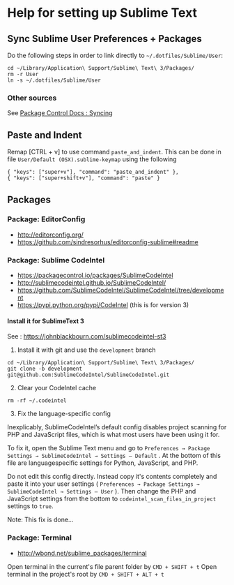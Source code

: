 # Help for setting up Sublime Text

## Sync Sublime User Preferences + Packages

Do the following steps in order to link directly to `~/.dotfiles/Sublime/User`:

```
cd ~/Library/Application\ Support/Sublime\ Text\ 3/Packages/
rm -r User
ln -s ~/.dotfiles/Sublime/User
```

### Other sources

See [Package Control Docs : Syncing](https://packagecontrol.io/docs/syncing)




## Paste and Indent

Remap [CTRL + v] to use command `paste_and_indent`.
This can be done in file `User/Default (OSX).sublime-keymap` using the following

```
{ "keys": ["super+v"], "command": "paste_and_indent" },
{ "keys": ["super+shift+v"], "command": "paste" }
```


## Packages

### Package: EditorConfig

* http://editorconfig.org/
* https://github.com/sindresorhus/editorconfig-sublime#readme

### Package: Sublime CodeIntel

* https://packagecontrol.io/packages/SublimeCodeIntel
* http://sublimecodeintel.github.io/SublimeCodeIntel/
* https://github.com/SublimeCodeIntel/SublimeCodeIntel/tree/development
* https://pypi.python.org/pypi/CodeIntel (this is for version 3)

#### Install it for SublimeText 3

See : https://johnblackbourn.com/sublimecodeintel-st3

1. Install it with git and use the `development` branch

  ```
  cd ~/Library/Application\ Support/Sublime\ Text\ 3/Packages/
  git clone -b development git@github.com:SublimeCodeIntel/SublimeCodeIntel.git
  ```

2. Clear your CodeIntel cache

  ```
  rm -rf ~/.codeintel
  ```

3. Fix the language-specific config

  Inexplicably, SublimeCodeIntel’s default config disables project scanning for PHP and
  JavaScript files, which is what most users have been using it for.

  To fix it, open the Sublime Text menu and go to `Preferences → Package Settings →
  SublimeCodeIntel → Settings – Default` . At the bottom of this file are languagespecific
  settings for Python, JavaScript, and PHP.

  Do not edit this config directly. Instead copy it's contents completely and paste it
  into your user settings ( `Preferences → Package Settings → SublimeCodeIntel →
  Settings – User` ). Then change the PHP and JavaScript settings from the bottom to
  `codeintel_scan_files_in_project` settings to `true`.

  Note: This fix is done...


### Package: Terminal

* http://wbond.net/sublime_packages/terminal

Open terminal in the current's file parent folder by `CMD + SHIFT + t`
Open terminal in the project's root by `CMD + SHIFT + ALT + t`




